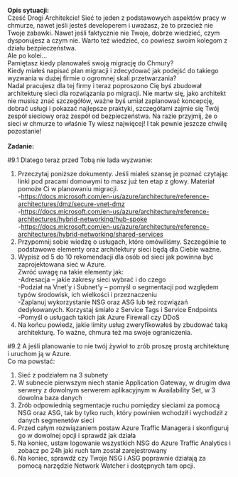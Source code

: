 <b>Opis sytuacji:</b></br>
Cześć Drogi Architekcie! 
Sieć to jeden z podstawowych aspektów pracy w chmurze, nawet jeśli jesteś developerem i uważasz, że to przecież nie Twoje zabawki. Nawet jeśli faktycznie nie Twoje, dobrze wiedzieć, czym dysponujesz a czym nie. Warto też wiedzieć, co powiesz swoim kolegom z działu bezpieczeństwa.
</br>Ale po kolei…</br>
Pamiętasz kiedy planowałeś swoją migrację do Chmury?</br>
Kiedy miałeś napisać plan migracji i zdecydować jak podejść do takiego wyzwania w dużej firmie o ogromnej skali przetwarzania? </br>
Nadal pracujesz dla tej firmy i teraz poproszono Cię byś zbudował architekturę sieci dla rozwiązania po migracji. Nie martw się, jako architekt nie musisz znać szczegółów, ważne byś umiał zaplanować koncepcję, dobrać usługi i pokazać najlepsze praktyki, szczegółami zajmie się Twój zespół sieciowy oraz zespół od bezpieczeństwa.
Na razie przyjmij, że o sieci w chmurze to właśnie Ty wiesz najwięcej! I tak pewnie jeszcze chwilę pozostanie!</br></br>
<b>Zadanie:</b>

#9.1 Dlatego teraz przed Tobą nie lada wyzwanie:
1.	Przeczytaj poniższe dokumenty. Jeśli miałeś szansę je poznać czytając linki pod pracami domowymi to masz już ten etap z głowy. Materiał pomoże Ci w planowaniu migracji.</br>
-https://docs.microsoft.com/en-us/azure/architecture/reference-architectures/dmz/secure-vnet-dmz</br>
-https://docs.microsoft.com/en-us/azure/architecture/reference-architectures/hybrid-networking/hub-spoke</br>
-https://docs.microsoft.com/en-us/azure/architecture/reference-architectures/hybrid-networking/shared-services</br>
2.	Przypomnij sobie wiedzę o usługach, które omówiliśmy. Szczególnie te podstawowe elementy oraz architektury sieci będą dla Ciebie ważne. 
3.	Wypisz od 5 do 10 rekomendacji dla osób od sieci jak powinna być zaprojektowana sieć w Azure.
</br>Zwróć uwagę na takie elementy jak:</br>
-Adresacja – jakie zakresy sieci wybrać i do czego</br>
-Podział na Vnet’y i Subnet’y – pomyśl o segmentacji pod względem typów środowisk, ich wielkości i przeznaczeniu</br>
-Zaplanuj wykorzystanie NSG oraz ASG lub też rozwiązań dedykowanych. Korzystaj śmiało z Service Tags i Service Endpoints</br>
-Pomyśl o usługach takich jak Azure Firewall czy DDoS</br>
4.	Na końcu powiedz, jakie limity usług zweryfikowałeś by zbudować taką architekturę. To ważne, chmura też ma swoje ograniczenia.</br>

#9.2 A jeśli planowanie to nie twój żywioł to zrób proszę prostą architekturę i uruchom ją w Azure.</br>
Co ma powstać:
1)	Sieć z podziałem na 3 subnety
2)	W subnecie pierwszym niech stanie Application Gateway, w drugim dwa serwery z dowolnym serwerem aplikacyjnym w Availability Set, w 3 dowolna baza danych
3)	Zrób odpowiednią segmentacje ruchu pomiędzy sieciami za pomocą NSG oraz ASG, tak by tylko ruch, który powinien wchodził i wychodził z danych segmenetów sieci
4)	Przed całym rozwiązaniem postaw Azure Traffic Managera i skonfiguruj go w dowolnej opcji i sprawdź jak działa
5)	Na koniec, ustaw logowanie wszystkich NSG do Azure Traffic Analytics i zobacz po 24h jaki ruch tam został zarejestrowany
6)	Na koniec, sprawdź czy Twoje NSG i ASG poprawnie działają za pomocą narzędzie Network Watcher i dostępnych tam opcji.
